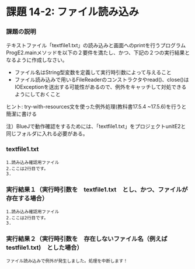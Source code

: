 # 課題 14-2: ファイル読み込み

### 課題の説明
テキストファイル「textfile1.txt」の読み込みと画面へのprintを行うプログラムProgE2.mainメソッドを以下の２要件を満たし、かつ、下記の２つの実行結果となるように作成しなさい。

- ファイル名はString型変数を定義して実行時引数によって与えること
- ファイル読み込みで用いるFileReaderのコンストラクタやread()、close()はIOExceptionを送出する可能性があるので、例外をキャッチして対処できるようにしておくこと

ヒント: try-with-resources文を使った例外処理(教科書17.5.4 ~17.5.6)を行うと簡潔に書ける

注）BlueJで動作確認をするためには、「textfile1.txt」をプロジェクトunitE2と同じフォルダに入れる必要がある。
### textfile1.txt
```
1.読み込み確認用ファイル
2.ここは2行目です。
3.
```

### 実行結果１（実行時引数を　textfile1.txt　とし、かつ、ファイルが存在する場合）
```
1.読み込み確認用ファイル
2.ここは2行目です。
3.
```

### 実行結果２（実行時引数を　存在しないファイル名（例えば testfile1.txt)　とした場合）
```
ファイル読み込みで例外が発生しました。処理を中断します！
```